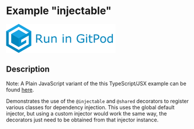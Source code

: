 # Example "injectable"

[![GitPod Logo](../../doc/run-in-gitpod.png)](https://gitpod.io/#example=injectable/https://github.com/eclipsesource/tabris-decorators/tree/master/examples/injectable)

## Description

Note: A Plain JavaScript variant of the this TypeScript/JSX example can be found [here](../injector-js).

Demonstrates the use of the `@injectable` and `@shared` decorators to register various classes for dependency injection. This uses the global default injector, but using a custom injector would work the same way, the decorators just need to be obtained from that injector instance.
